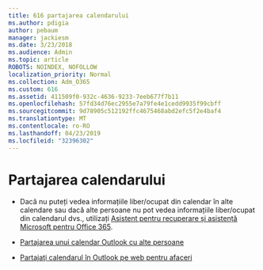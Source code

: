 ```yaml
---
title: 616 partajarea calendarului
ms.author: pdigia
author: pebaum
manager: jackiesm
ms.date: 3/23/2018
ms.audience: Admin
ms.topic: article
ROBOTS: NOINDEX, NOFOLLOW
localization_priority: Normal
ms.collection: Adm_O365
ms.custom: 616
ms.assetid: 411509f0-932c-4636-9233-7eeb677f7b11
ms.openlocfilehash: 57fd34d76ec2955e7a79fe4e1cedd9935f99cbff
ms.sourcegitcommit: 9d78905c512192ffc4675468abd2efc5f2e4baf4
ms.translationtype: MT
ms.contentlocale: ro-RO
ms.lasthandoff: 04/23/2019
ms.locfileid: "32396302"
---
```

# <a name="calendar-sharing"></a>Partajarea calendarului

- Dacă nu puteți vedea informațiile liber/ocupat din calendar în alte calendare sau dacă alte persoane nu pot vedea informațiile liber/ocupat din calendarul dvs., utilizați [Asistent pentru recuperare și asistență Microsoft pentru Office 365](https://diagnostics.office.com/).
    
- [Partajarea unui calendar Outlook cu alte persoane](https://support.office.com/article/353ed2c1-3ec5-449d-8c73-6931a0adab88)
    
- [Partajaţi calendarul în Outlook pe web pentru afaceri](https://support.office.com/article/7ecef8ae-139c-40d9-bae2-a23977ee58d5)
    

